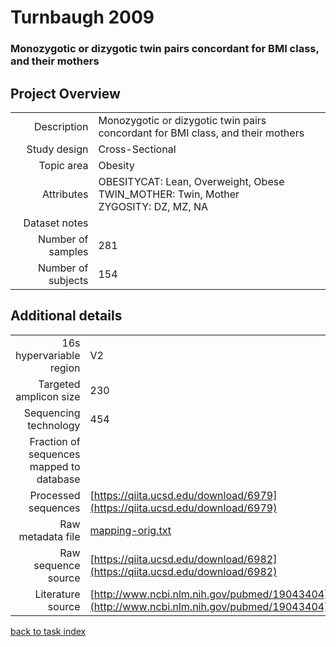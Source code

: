 # Turnbaugh 2009

### Monozygotic or dizygotic twin pairs concordant for BMI class, and their mothers

## Project Overview

|  |  |
| -------------: |-------------|
| Description      | Monozygotic or dizygotic twin pairs concordant for BMI class, and their mothers |
| Study design | Cross-Sectional |
| Topic area | Obesity|
| Attributes | OBESITYCAT: Lean, Overweight, Obese<br/> TWIN_MOTHER: Twin, Mother<br/> ZYGOSITY: DZ, MZ, NA|
| Dataset notes | |
| Number of samples | 281|
| Number of subjects | 154|

## Additional details

|  |  |
| -------------: |-------------|
| 16s hypervariable region | V2 |
| Targeted amplicon size | 230 |
| Sequencing technology | 454 |
| Fraction of sequences mapped to database |  |
| Processed sequences | [https://qiita.ucsd.edu/download/6979](https://qiita.ucsd.edu/download/6979) |
| Raw metadata file | [mapping-orig.txt](./datasets/turnbaugh_twins/mapping-orig.txt) |
| Raw sequence source | [https://qiita.ucsd.edu/download/6982](https://qiita.ucsd.edu/download/6982) |
| Literature source | [http://www.ncbi.nlm.nih.gov/pubmed/19043404](http://www.ncbi.nlm.nih.gov/pubmed/19043404) |

[back to task index](../README.md)